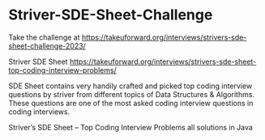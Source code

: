 # Striver-SDE-Sheet-Challenge

Take the challenge at https://takeuforward.org/interviews/strivers-sde-sheet-challenge-2023/

Striver SDE Sheet https://takeuforward.org/interviews/strivers-sde-sheet-top-coding-interview-problems/

SDE Sheet contains very handily crafted and picked top coding interview questions by striver from different topics of Data Structures & Algorithms. These questions are one of the most asked coding interview questions in coding interviews.

Striver’s SDE Sheet – Top Coding Interview Problems all solutions in Java 
